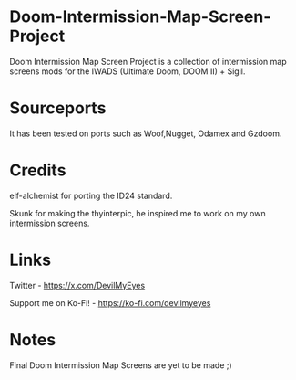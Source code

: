 # Doom-Intermission-Map-Screen-Project
Doom Intermission Map Screen Project is a collection of intermission map screens mods for the IWADS (Ultimate Doom, DOOM II) + Sigil.
# Sourceports
It has been tested on ports such as Woof,Nugget, Odamex and Gzdoom.
# Credits
elf-alchemist for porting the ID24 standard.

Skunk for making the thyinterpic, he inspired me to work on my own intermission screens.
# Links
Twitter - https://x.com/DevilMyEyes

Support me on Ko-Fi! - https://ko-fi.com/devilmyeyes
# Notes
Final Doom Intermission Map Screens are yet to be made ;)
